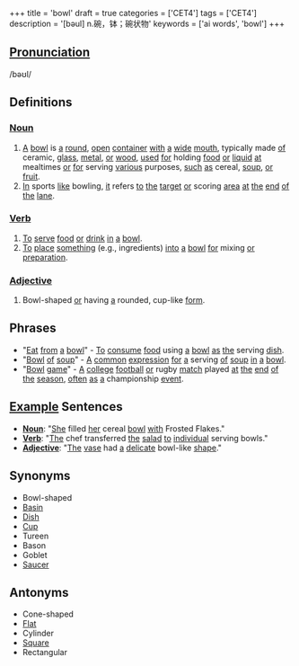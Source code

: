 +++
title = 'bowl'
draft = true
categories = ['CET4']
tags = ['CET4']
description = '[bəul] n.碗，钵；碗状物'
keywords = ['ai words', 'bowl']
+++

## [Pronunciation](/post/pronunciation/)
/bəʊl/

## Definitions
### [Noun](/post/noun/)
1. [A](/post/a/) [bowl](/post/bowl/) is [a](/post/a/) [round](/post/round/), [open](/post/open/) [container](/post/container/) [with](/post/with/) [a](/post/a/) [wide](/post/wide/) [mouth](/post/mouth/), typically made [of](/post/of/) ceramic, [glass](/post/glass/), [metal](/post/metal/), [or](/post/or/) [wood](/post/wood/), [used](/post/used/) [for](/post/for/) holding [food](/post/food/) [or](/post/or/) [liquid](/post/liquid/) [at](/post/at/) mealtimes [or](/post/or/) [for](/post/for/) serving [various](/post/various/) purposes, [such](/post/such/) [as](/post/as/) cereal, [soup](/post/soup/), [or](/post/or/) [fruit](/post/fruit/).
2. [In](/post/in/) sports [like](/post/like/) bowling, [it](/post/it/) refers [to](/post/to/) [the](/post/the/) [target](/post/target/) [or](/post/or/) scoring [area](/post/area/) [at](/post/at/) [the](/post/the/) [end](/post/end/) [of](/post/of/) [the](/post/the/) [lane](/post/lane/).

### [Verb](/post/verb/)
1. [To](/post/to/) [serve](/post/serve/) [food](/post/food/) [or](/post/or/) [drink](/post/drink/) [in](/post/in/) [a](/post/a/) [bowl](/post/bowl/).
2. [To](/post/to/) [place](/post/place/) [something](/post/something/) (e.g., ingredients) [into](/post/into/) [a](/post/a/) [bowl](/post/bowl/) [for](/post/for/) mixing [or](/post/or/) [preparation](/post/preparation/).

### [Adjective](/post/adjective/)
1. Bowl-shaped [or](/post/or/) having [a](/post/a/) rounded, cup-like [form](/post/form/).

## Phrases
- "[Eat](/post/eat/) [from](/post/from/) [a](/post/a/) [bowl](/post/bowl/)" - [To](/post/to/) [consume](/post/consume/) [food](/post/food/) using [a](/post/a/) [bowl](/post/bowl/) [as](/post/as/) [the](/post/the/) serving [dish](/post/dish/).
- "[Bowl](/post/bowl/) [of](/post/of/) [soup](/post/soup/)" - [A](/post/a/) [common](/post/common/) [expression](/post/expression/) [for](/post/for/) [a](/post/a/) serving [of](/post/of/) [soup](/post/soup/) [in](/post/in/) [a](/post/a/) [bowl](/post/bowl/).
- "[Bowl](/post/bowl/) [game](/post/game/)" - [A](/post/a/) [college](/post/college/) [football](/post/football/) [or](/post/or/) rugby [match](/post/match/) played [at](/post/at/) [the](/post/the/) [end](/post/end/) [of](/post/of/) [the](/post/the/) [season](/post/season/), [often](/post/often/) [as](/post/as/) [a](/post/a/) championship [event](/post/event/).

## [Example](/post/example/) Sentences
- **[Noun](/post/noun/)**: "[She](/post/she/) filled [her](/post/her/) cereal [bowl](/post/bowl/) [with](/post/with/) Frosted Flakes."
- **[Verb](/post/verb/)**: "[The](/post/the/) chef transferred [the](/post/the/) [salad](/post/salad/) [to](/post/to/) [individual](/post/individual/) serving bowls."
- **[Adjective](/post/adjective/)**: "[The](/post/the/) [vase](/post/vase/) had [a](/post/a/) [delicate](/post/delicate/) bowl-like [shape](/post/shape/)."

## Synonyms
- Bowl-shaped
- [Basin](/post/basin/)
- [Dish](/post/dish/)
- [Cup](/post/cup/)
- Tureen
- Bason
- Goblet
- [Saucer](/post/saucer/)

## Antonyms
- Cone-shaped
- [Flat](/post/flat/)
- Cylinder
- [Square](/post/square/)
- Rectangular
